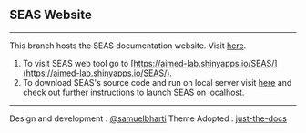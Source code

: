 ## SEAS Website

---
This branch hosts the SEAS documentation website. Visit [here](https://aimed-uab.github.io/SEAS/). 

1. To visit SEAS web tool go to [https://aimed-lab.shinyapps.io/SEAS/](https://aimed-lab.shinyapps.io/SEAS/). 
2. To download SEAS's source code and run on local server visit [here](https://github.com/aimed-uab/SEAS) and check out further instructions to launch SEAS on localhost.  

---


Design and development : [@samuelbharti](https://github.com/SamuelBharti)
Theme Adopted : [just-the-docs](https://github.com/pmarsceill/just-the-docs)


